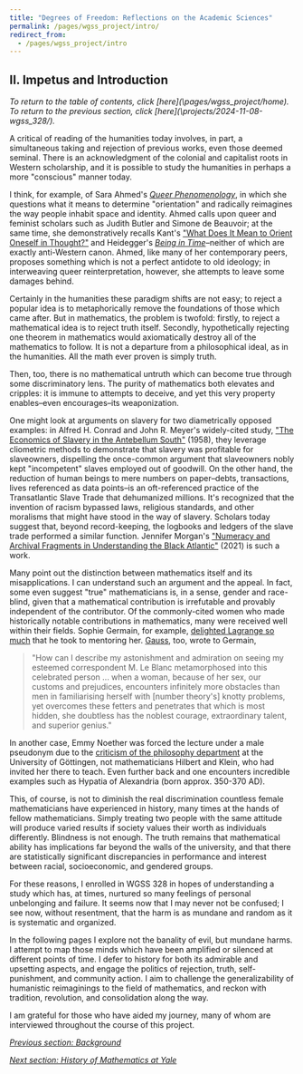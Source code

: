 ```yaml
---
title: "Degrees of Freedom: Reflections on the Academic Sciences"
permalink: /pages/wgss_project/intro/
redirect_from: 
  - /pages/wgss_project/intro
---
```

## II. Impetus and Introduction
*To return to the table of contents, click [here](\pages/wgss_project/home\). To return to the previous section, click [here](\projects/2024-11-08-wgss_328/\).*

A critical of reading of the humanities today involves, in part, a simultaneous taking and rejection of previous works, even those deemed seminal. There is an acknowledgment of the colonial and capitalist roots in Western scholarship, and it is possible to study the humanities in perhaps a more "conscious" manner today. 

I think, for example, of Sara Ahmed's [*Queer Phenomenology*](https://www.jstor.org/stable/j.ctv125jk6w), in which she questions what it means to determine "orientation" and radically reimagines the way people inhabit space and identity. Ahmed calls upon queer and feminist scholars such as Judith Butler and Simone de Beauvoir; at the same time, she demonstratively recalls Kant's ["What Does It Mean to Orient Oneself in Thought?"](https://assets.cambridge.org/97811071/49595/excerpt/9781107149595_excerpt.pdf) and Heidegger's [*Being in Time*](http://pdf-objects.com/files/Heidegger-Martin-Being-and-Time-trans.-Macquarrie-Robinson-Blackwell-1962.pdf)–neither of which are exactly anti-Western canon. Ahmed, like many of her contemporary peers, proposes something which is not a perfect antidote to old ideology; in interweaving queer reinterpretation, however, she attempts to leave some damages behind.

Certainly in the humanities these paradigm shifts are not easy; to reject a popular idea is to metaphorically remove the foundations of those which came after. But in mathematics, the problem is twofold: firstly, to reject a mathematical idea is to reject truth itself. Secondly, hypothetically rejecting one theorem in mathematics would axiomatically destroy all of the mathematics to follow. It is not a departure from a philosophical ideal, as in the humanities. All the math ever proven is simply truth.

Then, too, there is no mathematical untruth which can become true through some discriminatory lens. The purity of mathematics both elevates and cripples: it is immune to attempts to deceive, and yet this very property enables–even encourages–its weaponization. 

One might look at arguments on slavery for two diametrically opposed examples: in Alfred H. Conrad and John R. Meyer's widely-cited study, ["The Economics of Slavery in the Antebellum South"](https://www.journals.uchicago.edu/doi/abs/10.1086/258020) (1958), they leverage cliometric methods to demonstrate that slavery was profitable for slaveowners, dispelling the once-common argument that slaveowners nobly kept "incompetent" slaves employed out of goodwill. On the other hand, the reduction of human beings to mere numbers on paper–debts, transactions, lives referenced as data points–is an oft-referenced practice of the Transatlantic Slave Trade that dehumanized millions. It's recognized that the invention of racism bypassed laws, religious standards, and other moralisms that might have stood in the way of slavery. Scholars today suggest that, beyond record-keeping, the logbooks and ledgers of the slave trade performed a similar function. Jennifer Morgan's ["Numeracy and Archival Fragments in Understanding the Black Atlantic"](https://academic.oup.com/ahr/article-abstract/127/3/1436/6850963) (2021) is such a work.

Many point out the distinction between mathematics itself and its misapplications. I can understand such an argument and the appeal. In fact, some even suggest "true" mathematicians is, in a sense, gender and race-blind, given that a mathematical contribution is irrefutable and provably independent of the contributor. Of the commonly-cited women who made historically notable contributions in mathematics, many were received well within their fields. Sophie Germain, for example, [delighted Lagrange so much](https://mathshistory.st-andrews.ac.uk/Biographies/Germain/) that he took to mentoring her. [Gauss](https://www.cambridge.org/core/journals/mathematical-gazette/article/abs/sophie-germain-or-was-gauss-a-feminist/6176F6C98067333F574636CD4A40D22C), too, wrote to Germain, 
>"How can I describe my astonishment and admiration on seeing my esteemed correspondent M. Le Blanc metamorphosed into this celebrated person ... when a woman, because of her sex, our customs and prejudices, encounters infinitely more obstacles than men in familiarising herself with [number theory's] knotty problems, yet overcomes these fetters and penetrates that which is most hidden, she doubtless has the noblest courage, extraordinary talent, and superior genius."

In another case, Emmy Noether was forced the lecture under a male pseudonym due to the [criticism of the philosophy department](https://scientificwomen.net/women/noether-emmy-75) at the University of Göttingen, not mathematicians Hilbert and Klein, who had invited her there to teach. Even further back and one encounters incredible examples such as Hypatia of Alexandria (born approx. 350-370 AD). 

This, of course, is not to diminish the real discrimination countless female mathematicians have experienced in history, many times at the hands of fellow mathematicians. Simply treating two people with the same attitude will produce varied results if society values their worth as individuals differently. Blindness is not enough. The truth remains that mathematical ability has implications far beyond the walls of the university, and that there are statistically significant discrepancies in performance and interest between racial, socioeconomic, and gendered groups. 

For these reasons, I enrolled in WGSS 328 in hopes of understanding a study which has, at times, nurtured so many feelings of personal unbelonging and failure. It seems now that I may never not be confused; I see now, without resentment, that the harm is as mundane and random as it is systematic and organized. 

In the following pages I explore not the banality of evil, but mundane harms. I attempt to map those minds which have been amplified or silenced at different points of time. I defer to history for both its admirable and upsetting aspects, and engage the politics of rejection, truth, self-punishment, and community action. I aim to challenge the generalizability of humanistic reimaginings to the field of mathematics, and reckon with tradition, revolution, and consolidation along the way.

I am grateful for those who have aided my journey, many of whom are interviewed throughout the course of this project.

*[Previous section: Background](\projects/2024-11-08-wgss_328/)*

*[Next section: History of Mathematics at Yale](\pages/wgss_project/history/)*